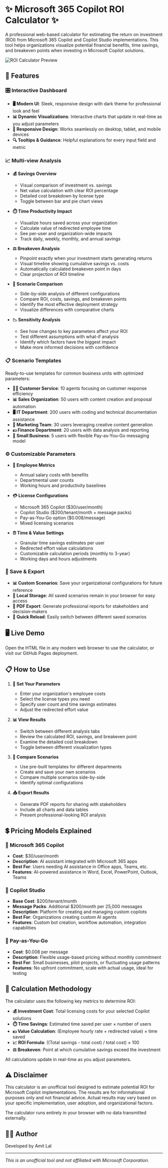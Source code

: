 # ✨ Microsoft 365 Copilot ROI Calculator ✨

A professional web-based calculator for estimating the return on investment (ROI) from Microsoft 365 Copilot and Copilot Studio implementations. This tool helps organizations visualize potential financial benefits, time savings, and breakeven points when investing in Microsoft Copilot solutions.

![ROI Calculator Preview](https://i.imgur.com/S4XRGxF.png)

## 🚀 Features

### 🎛️ Interactive Dashboard
- **🖥️ Modern UI**: Sleek, responsive design with dark theme for professional look and feel
- **📊 Dynamic Visualizations**: Interactive charts that update in real-time as you adjust parameters
- **📱 Responsive Design**: Works seamlessly on desktop, tablet, and mobile devices
- **🔍 Tooltips & Guidance**: Helpful explanations for every input field and metric

### 📈 Multi-view Analysis

- **💰 Savings Overview**
  - Visual comparison of investment vs. savings
  - Net value calculation with clear ROI percentage
  - Detailed cost breakdown by license type
  - Toggle between bar and pie chart views

- **⏱️ Time Productivity Impact**
  - Visualize hours saved across your organization
  - Calculate value of redirected employee time
  - See per-user and organization-wide impacts
  - Track daily, weekly, monthly, and annual savings

- **⚖️ Breakeven Analysis**
  - Pinpoint exactly when your investment starts generating returns
  - Visual timeline showing cumulative savings vs. costs
  - Automatically calculated breakeven point in days
  - Clear projection of ROI timeline

- **🔄 Scenario Comparison**
  - Side-by-side analysis of different configurations
  - Compare ROI, costs, savings, and breakeven points
  - Identify the most effective deployment strategy
  - Visualize differences with comparative charts

- **📉 Sensitivity Analysis**
  - See how changes to key parameters affect your ROI
  - Test different assumptions with what-if analysis
  - Identify which factors have the biggest impact
  - Make more informed decisions with confidence

### 📋 Scenario Templates

Ready-to-use templates for common business units with optimized parameters:

- **👩‍💼 Customer Service**: 10 agents focusing on customer response efficiency
- **📊 Sales Organization**: 50 users with content creation and proposal automation
- **🖥️ IT Department**: 200 users with coding and technical documentation assistance
- **📣 Marketing Team**: 30 users leveraging creative content generation
- **💵 Finance Department**: 20 users with data analysis and reporting
- **🏪 Small Business**: 5 users with flexible Pay-as-You-Go messaging model

### ⚙️ Customizable Parameters

- **💼 Employee Metrics**
  - Annual salary costs with benefits
  - Departmental user counts
  - Working hours and productivity baselines

- **💳 License Configurations**
  - Microsoft 365 Copilot ($30/user/month)
  - Copilot Studio ($200/tenant/month + message packs)
  - Pay-as-You-Go option ($0.008/message)
  - Mixed licensing scenarios

- **⏰ Time & Value Settings**
  - Granular time savings estimates per user
  - Redirected effort value calculations
  - Customizable calculation periods (monthly to 3-year)
  - Working days and hours adjustments

### 💾 Save & Export

- **📊 Custom Scenarios**: Save your organizational configurations for future reference
- **📁 Local Storage**: All saved scenarios remain in your browser for easy access
- **📄 PDF Export**: Generate professional reports for stakeholders and decision-makers
- **🔄 Quick Reload**: Easily switch between different saved scenarios

## 🖥️ Live Demo

Open the HTML file in any modern web browser to use the calculator, or visit our GitHub Pages deployment.

## 📋 How to Use

1. **🎯 Set Your Parameters**
   - Enter your organization's employee costs
   - Select the license types you need
   - Specify user count and time savings estimates
   - Adjust the redirected effort value

2. **📊 View Results**
   - Switch between different analysis tabs
   - Review the calculated ROI, savings, and breakeven point
   - Examine the detailed cost breakdown
   - Toggle between different visualization types

3. **🔄 Compare Scenarios**
   - Use pre-built templates for different departments
   - Create and save your own scenarios
   - Compare multiple scenarios side-by-side
   - Identify optimal configurations

4. **📤 Export Results**
   - Generate PDF reports for sharing with stakeholders
   - Include all charts and data tables
   - Present professional-looking ROI analysis

## 💲 Pricing Models Explained

### 💼 Microsoft 365 Copilot
- **Cost**: $30/user/month
- **Description**: AI assistant integrated with Microsoft 365 apps
- **Best For**: Users needing AI assistance in Office apps, Teams, etc.
- **Features**: AI-powered assistance in Word, Excel, PowerPoint, Outlook, Teams

### 🤖 Copilot Studio
- **Base Cost**: $200/tenant/month
- **Message Packs**: Additional $200/month per 25,000 messages
- **Description**: Platform for creating and managing custom copilots
- **Best For**: Organizations creating custom AI agents
- **Features**: Custom bot creation, workflow automation, integration capabilities

### 💸 Pay-as-You-Go
- **Cost**: $0.008 per message
- **Description**: Flexible usage-based pricing without monthly commitment
- **Best For**: Small businesses, pilot projects, or fluctuating usage patterns
- **Features**: No upfront commitment, scale with actual usage, ideal for testing

## 🧮 Calculation Methodology

The calculator uses the following key metrics to determine ROI:

- **💰 Investment Cost**: Total licensing costs for your selected Copilot solutions
- **⏱️ Time Savings**: Estimated time saved per user × number of users
- **💵 Value Calculation**: (Employee hourly rate + redirected value) × time saved
- **📈 ROI Formula**: ((Total savings - total cost) / total cost) × 100
- **⚖️ Breakeven**: Point at which cumulative savings exceed the investment

All calculations update in real-time as you adjust parameters.

## ⚠️ Disclaimer

This calculator is an unofficial tool designed to estimate potential ROI for Microsoft Copilot implementations. The results are for informational purposes only and not financial advice. Actual results may vary based on your specific implementation, user adoption, and organizational factors.

The calculator runs entirely in your browser with no data transmitted externally.

## 👨‍💻 Author

Developed by Amit Lal

---

*This is an unofficial tool and not affiliated with Microsoft Corporation.* 
